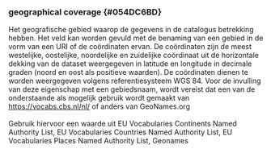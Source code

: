 ### geographical coverage {#054DC6BD}
Het geografische gebied waarop de gegevens in de catalogus betrekking hebben. Het veld kan worden gevuld met de benaming van een gebied in de vorm van een URI of de coördinaten ervan.
De coördinaten zijn de meest westelijke, oostelijke, noordelijke en zuidelijke coördinaat uit de horizontale dekking van de dataset weergegeven in latitude en longitude in decimale graden (noord en oost als positieve waarden). De coördinaten dienen te worden weergegeven volgens referentiesysteem WGS 84.
Voor de invulling van deze eigenschap met een gebiedsnaam, wordt vereist dat een van de onderstaande als mogelijk gebruik wordt gemaakt van https://vocabs.cbs.nl/nl/ of anders van
GeoNames.org
<br/>
<br/>
Gebruik hiervoor een waarde uit EU Vocabularies Continents Named Authority List, EU Vocabularies Countries Named Authority List, EU Vocabularies Places Named Authority List, Geonames
